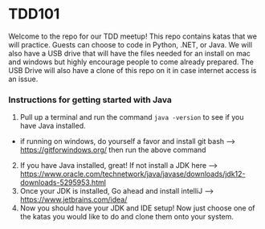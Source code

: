 # TDD101
Welcome to the repo for our TDD meetup! This repo contains katas that we will practice. Guests can choose to code in Python, .NET, or Java. We will also have a USB drive that will have the files needed for an install on mac and windows but highly encourage people to come already prepared. The USB Drive will also have a clone of this repo on it in case internet access is an issue.

### Instructions for getting started with Java
1. Pull up a terminal and run the command `java -version` to see if you have Java installed.
  - if running on windows, do yourself a favor and install git bash --> https://gitforwindows.org/ then run the above command
2. If you have Java installed, great! If not install a JDK here --> https://www.oracle.com/technetwork/java/javase/downloads/jdk12-downloads-5295953.html
3. Once your JDK is installed, Go ahead and install intelliJ --> https://www.jetbrains.com/idea/
4. Now you should have your JDK and IDE setup! Now just choose one of the katas you would like to do and clone them onto your system. 
